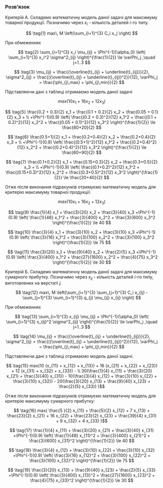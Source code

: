 <!-- ![screenshot4](./task-1-1.png) -->

### Розв’язок


Критерій А.
Складемо математичну модель даної задачі для максимуму товарної продукції.
Позначимо через $x_i$ - кількість деталей $і$-го типу.

$$ \tag{1} max\, M \left(\sum_{i=1}^{3} C_i x_j \right) $$
 
При обмеженнях

$$ \tag{2} \sum_{i=1}^{3} x_i \mu_{ij} + \Phi^{-1}(\alpha_0) \left( \sum_{i=1}^{3} x_i^2 \sigma^2_{ij} \right)^{\frac{1}{2}} \le \varPhi_j ,\quad j=1..3
$$

$$ \tag{3} \mu_{ij} = \frac{{\overline{t}_{ij} + \underline{t}_{ij}}}{2},
\sigma^2_{ij} = \frac{({\overline{t}_{ij} + \underline{t}_{ij})^2}}{12},
\varPhi_j = \frac{\phi_{j\,max} + \phi_{j\,min}}{2}
$$

Підставляючи дані з таблиці отримаємо модель даної задачі

$$ \tag{4} max(10 x_1 + 16 x_2 + 12 x_3) $$

$$ \tag{5} \frac{0.2 + 0.3}{2} x_1 + \frac{0.1 + 0.2}{2} x_2 + \frac{0.05 + 0.1}{2} x_3 + \\
+\Phi^{-1}(0.9) \left( 
\frac{(0.2 + 0.3)^2}{12} x_1^2 + \frac{(0.1 + 0.2)^2}{12} x_2^2 + \frac{(0.05 + 0.1)^2}{12} x_3^2 \right)^{\frac{1}{2}}
\le \frac{60+20}{2}
$$

$$ \tag{6} \frac{0.5+1}{2} x_1 + \frac{0.2+0.4}{2} x_2 + \frac{0.2+0.4}{2} x_3 + \\
+\Phi^{-1}(0.9) \left( 
\frac{(0.5+1)^2}{12} x_1^2 + \frac{(0.2+0.4)^2}{12} x_2^2 + \frac{(0.2+0.4)^2}{12} x_3^2 \right)^{\frac{1}{2}}
\le \frac{60+90}{2}
$$


$$ \tag{7} \frac{0.1+0.2}{2} x_1 + \frac{0.15+0.3}{2} x_2 + \frac{0.3+0.5}{2} x_3 + \\
+\Phi^{-1}(0.9) \left( 
\frac{(0.1+0.2)^2}{12} x_1^2 + \frac{(0.15+0.3)^2}{12} x_2^2 + \frac{(0.3+0.5)^2}{12} x_3^2 \right)^{\frac{1}{2}}
\le \frac{20+40}{2}
$$

Отже після виконання підрахунків отримуємо математичну модель для критерію максимуму товарної продукції:

$$ \tag{8} max(10 x_1 + 16 x_2 + 12 x_3) $$

$$ \tag{9} \frac{1}{4} x_1 + \frac{3}{20} x_2 + \frac{3}{40} x_3 
+\Phi^{-1}(0.9) \left( 
\frac{1}{48} x_1^2 + \frac{3}{400} x_2^2 + \frac{3}{600} x_3^2 \right)^{\frac{1}{2}}
\le 40
$$

$$ \tag{10} \frac{3}{4} x_1 + \frac{3}{10} x_2 + \frac{3}{10} x_3
+\Phi^{-1}(0.9) \left( 
\frac{3}{16} x_1^2 + \frac{3}{100} x_2^2 + \frac{3}{100} x_3^2 \right)^{\frac{1}{2}}
\le 75
$$


$$ \tag{11} \frac{3}{20} x_1 + \frac{9}{40} x_2 + \frac{2}{5} x_3
+\Phi^{-1}(0.9) \left( 
\frac{3}{400} x_1^2 + \frac{27}{1600} x_2^2 + \frac{4}{75} x_3^2 \right)^{\frac{1}{2}}
\le 30
$$


Критерій Б.
Складемо математичну модель даної задачі для максимуму сумарного прибутку.
Позначимо через $x_{ij}$ - кількість деталей $і$-го типу, виготовлених на верстаті $j$.

$$ \tag{12} max\, M \left(\sum_{i=1}^{3} \sum_{j=1}^{3} C_i x_{ij}
-\sum_{j=1}^{3} \sum_{i=1}^{3} q_{j} \mu_{ij} x_{ij}
\right) $$

При обмеженнях

$$ \tag{13} \sum_{i=1}^{3} x_{ij} \mu_{ij} + \Phi^{-1}(\alpha_0) \left( \sum_{i=1}^{3} x_{ij}^2 \sigma^2_{ij} \right)^{\frac{1}{2}} \le \varPhi_j ,\quad j=1..3
$$

$$ \tag{14} \mu_{ij} = \frac{{\overline{t}_{ij} + \underline{t}_{ij}}}{2},
\sigma^2_{ij} = \frac{({\overline{t}_{ij} + \underline{t}_{ij})^2}}{12},
\varPhi_j = \frac{\phi_{j\,max} + \phi_{j\,min}}{2}
$$

Підставляючи дані з таблиці отримаємо модель даної задачі.

$$ \tag{15} max(10 (x_{11} + x_{12} + x_{13}) + 16 (x_{21} + x_{22} + x_{23}) + 12 (x_{31} + x_{32} + x_{33}) - \\
30(\frac{1}{4} x_{11} + \frac{3}{20} x_{21} + \frac{3}{40} x_{31}) - 
10(\frac{3}{4} x_{12} + \frac{3}{10} x_{22} + \frac{3}{10} x_{32}) - 
20(\frac{3}{20} x_{13} + \frac{9}{40} x_{23} + \frac{2}{5} x_{33})
)$$

Отже після виконання підрахунків отримуємо математичну модель для критерію максимуму сумарного прибутку:


$$ \tag{16} max(
\frac{5 }{2} x_{11} + \frac{5}{2} x_{12} +          7 x_{13} +
\frac{23}{2} x_{21} +          16 x_{22} + \frac{23}{2} x_{23} +
\frac{39}{4} x_{31} +           9 x_{32} +            4 x_{33}
)$$

$$ \tag{17} \frac{1}{4} x_{11} + \frac{3}{20} x_{21} + \frac{3}{40} x_{31} 
+\Phi^{-1}(0.9) \left( 
\frac{1}{48} x_{11}^2 + \frac{3}{400} x_{21}^2 + \frac{3}{600} x_{31}^2 \right)^{\frac{1}{2}}
\le 40
$$

$$ \tag{18} \frac{3}{4} x_{12} + \frac{3}{10} x_{22} + \frac{3}{10} x_{32}
+\Phi^{-1}(0.9) \left( 
\frac{3}{16} x_{12}^2 + \frac{3}{100} x_{22}^2 + \frac{3}{100} x_{32}^2 \right)^{\frac{1}{2}}
\le 75
$$


$$ \tag{19} \frac{3}{20} x_{13} + \frac{9}{40} x_{23} + \frac{2}{5} x_{33}
+\Phi^{-1}(0.9) \left( 
\frac{3}{400} x_{13}^2 + \frac{27}{1600} x_{23}^2 + \frac{4}{75} x_{33}^2 \right)^{\frac{1}{2}}
\le 30
$$